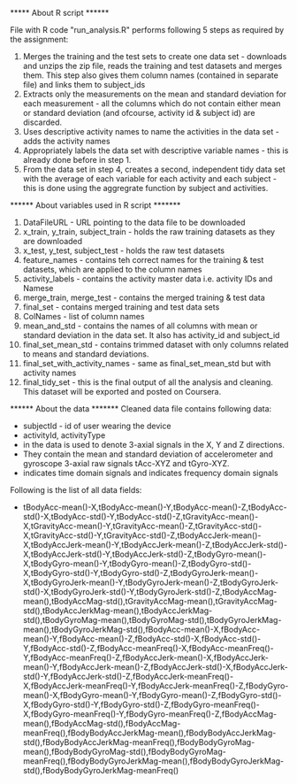 ***** About R script ******

File with R code "run_analysis.R" performs following 5 steps as required by the assignment:
1. Merges the training and the test sets to create one data set - downloads and unzips the zip file, reads the training and test datasets and merges them. This step also gives them column names (contained in separate file) and links them to subject_ids
2. Extracts only the measurements on the mean and standard deviation for each measurement - all the columns which do not contain either mean or standard deviation (and ofcourse, activity id & subject id) are discarded.
3. Uses descriptive activity names to name the activities in the data set - adds the activity names
4. Appropriately labels the data set with descriptive variable names - this is already done before in step 1.
5. From the data set in step 4, creates a second, independent tidy data set with the average of each variable for each activity and each subject - this is done using the aggregrate function by subject and activities.

****** About variables used in R script *******
1. DataFileURL - URL pointing to the data file to be downloaded
2. x_train, y_train, subject_train - holds the raw training datasets as they are downloaded
3. x_test, y_test, subject_test - holds the raw test datasets
4. feature_names - contains teh correct names for the training & test datasets, which are applied to the column names
5. activity_labels - contains the activity master data i.e. activity IDs and Namese
6. merge_train, merge_test - contains the merged training & test data
7. final_set - contains merged training and test data sets
8. ColNames - list of column names
9. mean_and_std - contains the names of all columns with mean or standard deviation in the data set. It also has activity_id and subject_id
10. final_set_mean_std - contains trimmed  dataset with only columns related to means and standard deviations.
11. final_set_with_activity_names - same as final_set_mean_std but with activity names
12. final_tidy_set - this is the final output of all the analysis and cleaning. This dataset will be exported and posted on Coursera.

****** About the data *******
Cleaned data file contains following data:
- subjectId	- id of user wearing the device
- activityId, activityType
- <XYZ>  in the data is used to denote 3-axial signals in the X, Y and Z directions.
- They contain the mean and standard deviation of accelerometer and gyroscope 3-axial raw signals tAcc-XYZ and tGyro-XYZ.
- <t> indicates time domain signals and <f> indicates frequency domain signals

Following is the list of all data fields:
- tBodyAcc-mean()-X,tBodyAcc-mean()-Y,tBodyAcc-mean()-Z,tBodyAcc-std()-X,tBodyAcc-std()-Y,tBodyAcc-std()-Z,tGravityAcc-mean()-X,tGravityAcc-mean()-Y,tGravityAcc-mean()-Z,tGravityAcc-std()-X,tGravityAcc-std()-Y,tGravityAcc-std()-Z,tBodyAccJerk-mean()-X,tBodyAccJerk-mean()-Y,tBodyAccJerk-mean()-Z,tBodyAccJerk-std()-X,tBodyAccJerk-std()-Y,tBodyAccJerk-std()-Z,tBodyGyro-mean()-X,tBodyGyro-mean()-Y,tBodyGyro-mean()-Z,tBodyGyro-std()-X,tBodyGyro-std()-Y,tBodyGyro-std()-Z,tBodyGyroJerk-mean()-X,tBodyGyroJerk-mean()-Y,tBodyGyroJerk-mean()-Z,tBodyGyroJerk-std()-X,tBodyGyroJerk-std()-Y,tBodyGyroJerk-std()-Z,tBodyAccMag-mean(),tBodyAccMag-std(),tGravityAccMag-mean(),tGravityAccMag-std(),tBodyAccJerkMag-mean(),tBodyAccJerkMag-std(),tBodyGyroMag-mean(),tBodyGyroMag-std(),tBodyGyroJerkMag-mean(),tBodyGyroJerkMag-std(),fBodyAcc-mean()-X,fBodyAcc-mean()-Y,fBodyAcc-mean()-Z,fBodyAcc-std()-X,fBodyAcc-std()-Y,fBodyAcc-std()-Z,fBodyAcc-meanFreq()-X,fBodyAcc-meanFreq()-Y,fBodyAcc-meanFreq()-Z,fBodyAccJerk-mean()-X,fBodyAccJerk-mean()-Y,fBodyAccJerk-mean()-Z,fBodyAccJerk-std()-X,fBodyAccJerk-std()-Y,fBodyAccJerk-std()-Z,fBodyAccJerk-meanFreq()-X,fBodyAccJerk-meanFreq()-Y,fBodyAccJerk-meanFreq()-Z,fBodyGyro-mean()-X,fBodyGyro-mean()-Y,fBodyGyro-mean()-Z,fBodyGyro-std()-X,fBodyGyro-std()-Y,fBodyGyro-std()-Z,fBodyGyro-meanFreq()-X,fBodyGyro-meanFreq()-Y,fBodyGyro-meanFreq()-Z,fBodyAccMag-mean(),fBodyAccMag-std(),fBodyAccMag-meanFreq(),fBodyBodyAccJerkMag-mean(),fBodyBodyAccJerkMag-std(),fBodyBodyAccJerkMag-meanFreq(),fBodyBodyGyroMag-mean(),fBodyBodyGyroMag-std(),fBodyBodyGyroMag-meanFreq(),fBodyBodyGyroJerkMag-mean(),fBodyBodyGyroJerkMag-std(),fBodyBodyGyroJerkMag-meanFreq()
